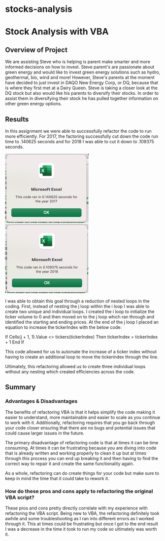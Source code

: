 # stocks-analysis


# Stock Analysis with VBA

## Overview of Project
We are assisting Steve who is helping is parent make smarter and more informed decisions on how to invest. Steve parent's are passionate about green energy and would like to invest green energy solutions such as hydro, geothermal, bio, wind and more! However, Steve's parents at the moment have decided to just invest in DAQO New Energy Corp, or DQ, because that is where they first met at a Dairy Queen. Steve is taking a closer look at the DQ stock but also would like his parents to diversify their stocks. In order to assist them in diversifying their stock he has pulled together information on other green energy options. 

## Results
In this assignment we were able to successfully refactor the code to run more efficiently. For 2017, the factoring successfully cut down the code run time to .140625 seconds and for 2018 I was able to cut it down to .109375 seconds.

![ScreenShot](https://github.com/Cayswartz/stocks-analysis/blob/61b111cdb46a3efc75e22397809aaaf321a51151/Resources/VBA_Challenge_2017.png)
![ScreenShot](https://github.com/Cayswartz/stocks-analysis/blob/61b111cdb46a3efc75e22397809aaaf321a51151/Resources/VBA_Challenge_2018.png)

I was able to obtain this goal through a reduction of nested loops in the coding. First, instead of nesting the j loop within the i loop I was able to create two unique and individual loops. I created the i loop to initialize the ticker volume to 0 and then moved on to the j loop which ran through and identified the starting and ending prices. At the end of the j loop I placed an equation to increase the tickerIndex with the below code:

 If Cells(j + 1, 1).Value <> tickers(tickerIndex) Then
tickerIndex = tickerIndex + 1
End If

This code allowed for us to automate the increase of a ticker index without having to create an additional loop to move the tickerindex through the line. 

Ultimately, this refactoring allowed us to create three individual loops without any nesting which created efficiencies across the code. 
            
            

## Summary 

### Advantages & Disadvantages
The benefits of refactoring VBA is that it helps simplify the code making it easier to understand, more maintainable and easier to scale as you continue to work with it. Additionally, refactoring requires that you go back through your code closer ensuring that there are no bugs and potential issues that could cause larger issues in the future.

The primary disadvantage of refactoring code is that at times it can be time consuming. At times it can be frustrating because you are diving into code that is already written and working properly to clean it up but at times through this process you can end up breaking it and then having to find the correct way to repair it and create the same functionality again. 

As a whole, refactoring can do create things for your code but make sure to keep in mind the time that it could take to rework it. 

### How do these pros and cons apply to refactoring the original VBA script?
These pros and cons pretty directly correlate with my experience with refactoring the VBA script. Being new to VBA, the refactoring definitely took awhile and some troubleshooting as I ran into different errors as I worked through it. This at times could be frustrating but once I got to the end result I was a decrease in the time it took to run my code so ultimately was worth it.
